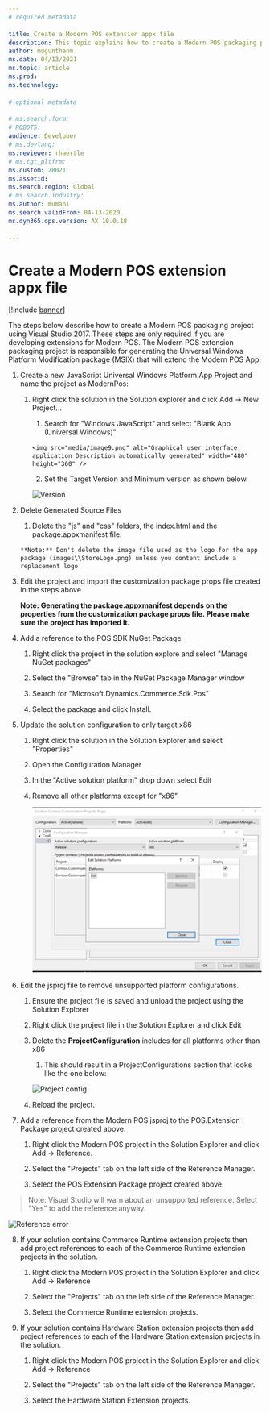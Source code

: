 ```yaml
---
# required metadata

title: Create a Modern POS extension appx file
description: This topic explains how to create a Modern POS packaging project using Visual Studio 2017.
author: mugunthanm
ms.date: 04/13/2021
ms.topic: article
ms.prod: 
ms.technology: 

# optional metadata

# ms.search.form: 
# ROBOTS: 
audience: Developer
# ms.devlang: 
ms.reviewer: rhaertle
# ms.tgt_pltfrm: 
ms.custom: 28021
ms.assetid: 
ms.search.region: Global
# ms.search.industry: 
ms.author: mumani
ms.search.validFrom: 04-13-2020
ms.dyn365.ops.version: AX 10.0.18

---
```


# Create a Modern POS extension appx file 

[!include [banner](../includes/banner.md)]

The steps below describe how to create a Modern POS packaging project using Visual Studio 2017. These steps are only required if you are developing extensions for Modern POS. The Modern POS extension packaging project is responsible for generating the Universal Windows Platform Modification package (MSIX) that will extend the Modern POS App.

1.  Create a new JavaScript Universal Windows Platform App Project and name the project as ModernPos:

    1.  Right click the solution in the Solution explorer and click Add -&gt; New Project...

         1.  Search for "Windows JavaScript" and select "Blank App (Universal Windows)"

            <img src="media/image9.png" alt="Graphical user interface, application Description automatically generated" width="480" height="360" />

         2.  Set the Target Version and Minimum version as shown below.

        ![Version](media/MinimumVersion.png)

2.  Delete Generated Source Files

       1.  Delete the "js" and "css" folders, the index.html and the package.appxmanifest file.

        **Note:** Don't delete the image file used as the logo for the app package (images\\StoreLogo.png) unless you content include a replacement logo

3.  Edit the project and import the customization package props file created in the steps above.

    **Note: Generating the package.appxmanifest depends on the properties from the customization package props file. Please make sure the project has imported it.**

4.  Add a reference to the POS SDK NuGet Package

    1.  Right click the project in the solution explore and select "Manage NuGet packages"

    2.  Select the "Browse" tab in the NuGet Package Manager window

    3.  Search for "Microsoft.Dynamics.Commerce.Sdk.Pos"

    4.  Select the package and click Install.

5.  Update the solution configuration to only target x86

    1.  Right click the solution in the Solution Explorer and select "Properties"

    2.  Open the Configuration Manager

    3.  In the "Active solution platform" drop down select Edit

    4.  Remove all other platforms except for "x86"

         ![Platform config](media/Platform.png)

6.  Edit the jsproj file to remove unsupported platform configurations.

    1.  Ensure the project file is saved and unload the project using the Solution Explorer

    2.  Right click the project file in the Solution Explorer and click Edit

    3.  Delete the **ProjectConfiguration** includes for all platforms other than x86

        1.  This should result in a ProjectConfigurations section that looks like the one below:

        ![Project config](media/ProjectConfig.png)


    4.  Reload the project.

7.  Add a reference from the Modern POS jsproj to the POS.Extension Package project created above.

    1.  Right click the Modern POS project in the Solution Explorer and click Add -&gt; Reference.

    2.  Select the "Projects" tab on the left side of the Reference Manager.

    3.  Select the POS Extension Package project created above.

> Note: Visual Studio will warn about an unsupported reference. Select "Yes" to add the reference anyway.

![Reference error](media/ReferenceManager.png)

8.  If your solution contains Commerce Runtime extension projects then add project references to each of the Commerce Runtime extension projects in the solution.

    1.  Right click the Modern POS project in the Solution Explorer and click Add -&gt; Reference

    2.  Select the "Projects" tab on the left side of the Reference Manager.

    3.  Select the Commerce Runtime extension projects.

9.  If your solution contains Hardware Station extension projects then add project references to each of the Hardware Station extension projects in the solution.

    1.  Right click the Modern POS project in the Solution Explorer and click Add -&gt; Reference

    2.  Select the "Projects" tab on the left side of the Reference Manager.

    3.  Select the Hardware Station Extension projects.